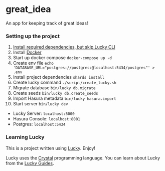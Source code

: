 # great_idea

An app for keeping track of great ideas!

### Setting up the project

1. [Install required dependencies, but skip Lucky CLI](https://luckyframework.org/guides/getting-started/installing#install-required-dependencies)
1. Install [Docker](https://docs.docker.com/install/)
1. Start up docker compose `docker-compose up -d`
1. Create env file `echo 'DATABASE_URL="postgres://postgres:@localhost:5434/postgres"' > .env`
1. Install project dependencies `shards install`
1. Create lucky command `./script/create_lucky.sh`
1. Migrate database `bin/lucky db.migrate`
1. Create seeds `bin/lucky db.create_seeds`
1. Import Hasura metadata `bin/lucky hasura.import`
1. Start server `bin/lucky dev`
  - Lucky Server: `localhost:5000`
  - Hasura Console: `localhost:8081`
  - Postgres: `localhost:5434`

### Learning Lucky

This is a project written using [Lucky](https://luckyframework.org). Enjoy!

Lucky uses the [Crystal](https://crystal-lang.org) programming language. You can learn about Lucky from the [Lucky Guides](https://luckyframework.org/guides/getting-started/why-lucky).
